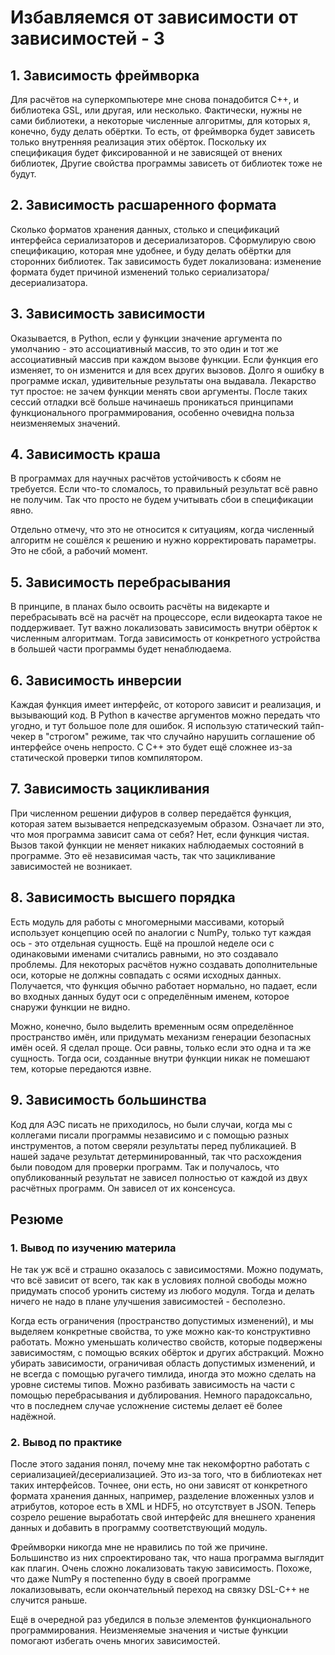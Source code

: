 # Избавляемся от зависимости от зависимостей - 3

## 1. Зависимость фреймворка
Для расчётов на суперкомпьютере мне снова понадобится C++,
и библиотека GSL, или другая, или несколько.
Фактически, нужны не сами библиотеки, а некоторые численные алгоритмы,
для которых я, конечно, буду делать обёртки.
То есть, от фреймворка будет зависеть только внутренняя реализация этих обёрток.
Поскольку их спецификация будет фиксированной и не зависящей от внених библиотек,
Другие свойства программы зависеть от библиотек тоже не будут.


## 2. Зависимость расшаренного формата
Сколько форматов хранения данных, столько и спецификаций интерфейса
сериализаторов и десериализаторов.
Сформулирую свою спецификацию, которая мне удобнее, и буду делать обёртки
для сторонних библиотек.
Так зависимость будет локализована:
изменение формата будет причиной изменений только сериализатора/десериализатора.


## 3. Зависимость зависимости
Оказывается, в Python, если у функции значение аргумента по умолчанию -
это ассоциативный массив,
то это один и тот же ассоциативный массив при каждом вызове функции.
Если функция его изменяет, то он изменится и для всех других вызовов.
Долго я ошибку в программе искал, удивительные результаты она выдавала.
Лекарство тут простое: не зачем функции менять свои аргументы.
После таких сессий отладки всё больше начинаешь проникаться принципами
функционального программирования, особенно очевидна польза
неизменяемых значений.


## 4. Зависимость краша
В программах для научных расчётов устойчивость к сбоям не требуется.
Если что-то сломалось, то правильный результат всё равно не получим.
Так что просто не будем учитывать сбои в спецификации явно.

Отдельно отмечу, что это не относится к ситуациям, когда численный алгоритм
не сошёлся к решению и нужно корректировать параметры.
Это не сбой, а рабочий момент.


## 5. Зависимость перебрасывания
В принципе, в планах было освоить расчёты на видекарте и перебрасывать
всё на расчёт на процессоре, если видеокарта такое не поддерживает.
Тут важно локализовать зависимость внутри обёрток к численным алгоритмам.
Тогда зависимость от конкретного устройства в большей части программы будет
ненаблюдаема.


## 6. Зависимость инверсии
Каждая функция имеет интерфейс, от которого зависит и реализация,
и вызывающий код.
В Python в качестве аргументов можно передать что угодно, и тут большое поле
для ошибок.
Я использую статический тайп-чекер в "строгом" режиме,
так что случайно нарушить соглашение об интерфейсе очень непросто.
С C++ это будет ещё сложнее из-за статической проверки типов компилятором.


## 7. Зависимость зацикливания
При численном решении дифуров в солвер передаётся функция,
которая затем вызывается непредсказуемым образом.
Означает ли это, что моя программа зависит сама от себя?
Нет, если функция чистая.
Вызов такой функции не меняет никаких наблюдаемых состояний в программе.
Это её независимая часть, так что зацикливание зависимостей не возникает.


## 8. Зависимость высшего порядка
Есть модуль для работы с многомерными массивами,
который использует концепцию осей по аналогии с NumPy,
только тут каждая ось - это отдельная сущность.
Ещё на прошлой неделе оси с одинаковыми именами считались равными,
но это создавало проблемы.
Для некоторых расчётов нужно создавать дополнительные оси,
которые не должны совпадать с осями исходных данных.
Получается, что функция обычно работает нормально, но падает,
если во входных данных будут оси с определённым именем,
которое снаружи функции не видно.

Можно, конечно, было выделить временным осям определённое пространство имён,
или придумать механизм генерации безопасных имён осей.
Я сделал проще.
Оси равны, только если это одна и та же сущность.
Тогда оси, созданные внутри функции никак не помешают тем, которые передаются
извне.


## 9. Зависимость большинства
Код для АЭС писать не приходилось, но были случаи, когда мы с коллегами
писали программы независимо и с помощью разных инструментов,
а потом сверяли результаты перед публикацией.
В нашей задаче результат детерминированный, так что расхождения были поводом
для проверки программ.
Так и получалось, что опубликованный результат не зависел полностью
от каждой из двух расчётных программ.
Он зависел от их консенсуса.


## Резюме

### 1. Вывод по изучению материла
Не так уж всё и страшно оказалось с зависимостями.
Можно подумать, что всё зависит от всего, так как в условиях полной свободы
можно придумать способ уронить систему из любого модуля.
Тогда и делать ничего не надо в плане улучшения зависимостей - бесполезно.

Когда есть ограничения (пространство допустимых изменений), и мы выделяем
конкретные свойства, то уже можно как-то конструктивно работать.
Можно уменьшать количество свойств, которые подвержены зависимостям,
с помощью всяких обёрток и других абстракций.
Можно убирать зависимости, ограничивая область допустимых изменений,
и не всегда с помощью ругачего тимлида, иногда это можно сделать на уровне
системы типов.
Можно разбивать зависимость на части с помощью перебрасывания и дублирования.
Немного парадоксально, что в последнем случае усложнение системы делает её
более надёжной.


### 2. Вывод по практике
После этого задания понял, почему мне так некомфортно работать с
сериализацией/десериализацией.
Это из-за того, что в библиотеках нет таких интерфейсов.
Точнее, они есть, но они зависят от конкретного формата хранения данных,
например, разделение вложенных узлов и атрибутов, которое есть в XML и HDF5,
но отсутствует в JSON.
Теперь созрело решение выработать свой интерфейс для внешнего хранения данных
и добавить в программу соответствующий модуль.

Фреймворки никогда мне не нравились по той же причине.
Большинство из них спроектировано так, что наша программа выглядит
как плагин.
Очень сложно локализовать такую зависимость.
Похоже, что даже NumPy я постепенно буду в своей программе локализовывать,
если окончательный переход на связку DSL-C++ не случится раньше.

Ещё в очередной раз убедился в пользе элементов
функционального программирования.
Неизменяемые значения и чистые функции помогают избегать
очень многих зависимостей.
